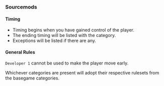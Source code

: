 ### Sourcemods

#### Timing

- Timing begins when you have gained control of the player.
- The ending timing will be listed with the category.
- Exceptions will be listed if there are any.

#### General Rules

`Developer 1` cannot be used to make the player move early.

Whichever categories are present will adopt their respective rulesets from the basegame categories.


